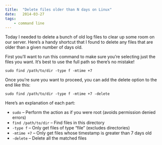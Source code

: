 ```yaml
---
title:  "Delete files older than N days on Linux"
date:   2014-03-27
tags:
    - command line
---
```



Today I needed to delete a bunch of old log files to clear up some room on our server. Here’s a handy shortcut that I found to delete any files that are older than a given number of days old.

First you’ll want to run this command to make sure you’re selecting just the files you want. It’s best to use the full path so there’s no mistake!

```shell
sudo find /path/to/dir -type f -mtime +7
```

Once you’re sure you want to proceed, you can add the delete option to the end like this:

```shell
sudo find /path/to/dir -type f -mtime +7 -delete
```

Here’s an explanation of each part:

* `sudo`  – Perform the action as if you were root (avoids permission denied errors)
* `find /path/to/dir`  – Find files in this directory
* `-type f`  – Only get files of type “file” (excludes directories)
* `-mtime +7`  – Only get files whose timestamp is greater than 7 days old
* `-delete`  – Delete all the matched files